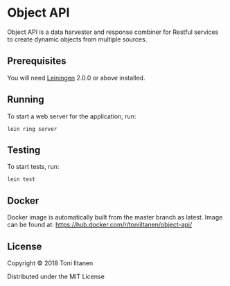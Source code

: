 # Object API

Object API is a data harvester and response combiner for Restful services to create dynamic objects from multiple sources.

## Prerequisites

You will need [Leiningen][] 2.0.0 or above installed.

[leiningen]: https://github.com/technomancy/leiningen

## Running

To start a web server for the application, run:

    lein ring server

## Testing

To start tests, run:

    lein test

## Docker

Docker image is automatically built from the master branch as latest. 
Image can be found at: https://hub.docker.com/r/toniiltanen/object-api/

## License

Copyright © 2018 Toni Iltanen

Distributed under the MIT License
